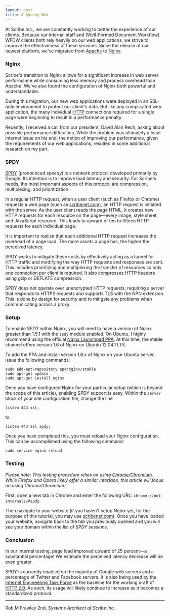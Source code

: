 ```yaml
---
layout: post
title: A Speedy Web
---
```


At Scribe Inc., we are constantly working to better the experience of our clients. Because our internal staff and (Well-Formed Document Workflow) WFDW clients both rely heavily on our web applications, we strive to improve the effectiveness of these services. Since the release of our newest platform, we've migrated from [Apache](http://en.wikipedia.org/wiki/Apache_HTTP_Server) to [Nginx](http://en.wikipedia.org/wiki/Nginx). 

### Nginx

Scribe's transition to Nginx allows for a significant increase in web server performance while consuming less memory and process overhead than Apache. We've also found the configuration of Nginx both powerful and understandable. 

During this migration, our new web applications were deployed in an SSL-only environment to protect our client's data. But like any complicated web application, the many individual [HTTP](http://en.wikipedia.org/wiki/HTTP) connections required for a single page were beginning to result in a performance penalty.

Recently, I received a call from our president, David Alan Rech, asking about possible performance difficulties. While the problem was ultimately a local internet issue on his end, the notion of improving our performance, given the requirements of our web applications, resulted in some additional research on my part. 

### SPDY

[SPDY](http://en.wikipedia.org/wiki/SPDY) (pronounced *speedy*) is a network protocol developed primarily by Google. Its intention is to improve load latency and security. For Scribe's needs, the most important aspects of this protocol are compression, multiplexing, and prioritization. 

In a regular HTTP request, when a user client (such as Firefox or Chrome) requests a web page (such as [scribenet.com](https://scribenet.com/)), an HTTP request is initiated with the server. As the user client reads the page HTML, it creates new HTTP requests for each resource on the page&mdash;every image, style sheet, and JavaScript resource. This leads to upward of ten to fifteen HTTP requests for each individual page. 

It is important to realize that each additional HTTP request increases the overhead of a page load. The more assets a page has, the higher the perceived latency. 

SPDY works to mitigate these costs by effectively acting as a tunnel for HTTP traffic and modifying the way HTTP requests and responses are sent. This includes prioritizing and multiplexing the transfer of resources so only one connection per client is required. It also compresses HTTP headers using gzip or DEFLATE compression.

SPDY does not operate over unencrypted HTTP requests, requiring a server that responds to HTTPS requests and supports TLS with the NPN extension. This is done by design for security and to mitigate any problems when communicating across a proxy.

### Setup

To enable SPDY within Nginx, you will need to have a version of Nginx greater than 1.5.1 with the `spdy` module enabled. On Ubuntu, I highly recommend using the official [Nginx Launchpad PPA](https://launchpad.net/~nginx/+archive/stable). At this time, the stable channel offers version 1.6 of Nginx on Ubuntu 12.04.1 LTS.

To add the PPA and install version 1.6.x of Nginx on your Ubuntu server, issue the following commands:

```
sudo add-apt-repository ppa:nginx/stable
sudo apt-get update
sudo apt-get install nginx
```

Once you have configured Nginx for your particular setup (which is beyond the scope of this article), enabling SPDY support is easy. Within the `server` block of your site configuration file, change the line

```
listen 443 ssl;
```

to

```
listen 443 ssl spdy;
```

Once you have completed this, you must reload your Nginx configuration. This can be accomplished using the following command:

```
sudo service nginx reload
```

### Testing

*Please note: This testing procedure relies on using [Chrome](https://www.google.com/chrome/browser/)/[Chromium](http://www.chromium.org/). While Firefox and Opera likely offer a similar interface, this article will focus on using Chrome/Chromium.*

First, open a new tab in Chrome and enter the following URL: `chrome://net-internals/#spdy`.

Then navigate to your website (if you haven't setup Nginx yet, for the purpose of this tutorial, you may use [scribenet.com](https://scribenet.com/)). Once you have loaded your website, navigate back to the tab you previously opened and you will see your domain within the list of *SPDY sessions*.

### Conclusion

In our internal testing, page load improved upward of 25 percent&mdash;a substantial percentage! We estimate the perceived latency decrease will be even greater. 

SPDY is currently enabled on the majority of Google web servers and a percentage of Twitter and Facebook servers. It is also being used by the [Internet Engineering Task Force](http://en.wikipedia.org/wiki/Internet_Engineering_Task_Force) as the baseline for the working draft of [HTTP 2.0](http://en.wikipedia.org/wiki/HTTP_2.0). As such, its usage will likely continue to increase as it becomes a standardized protocol.

--- 
Rob M Frawley 2nd, *Systems Architect of Scribe Inc.*